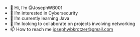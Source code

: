 - 👋 Hi, I’m @JosephWB001
- 👀 I’m interested in Cybersecurity 
- 🌱 I’m currently learning Java
- 💞️ I’m looking to collaborate on projects involving networking
- 📫 How to reach me josephwbkrotzer@gmail.com

<!---
JosephWB001/JosephWB001 is a ✨ special ✨ repository because its `README.md` (this file) appears on your GitHub profile.
You can click the Preview link to take a look at your changes.
--->
